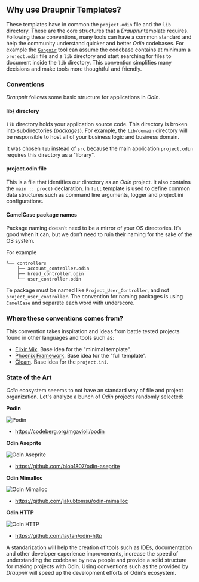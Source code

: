 ## Why use Draupnir Templates?

These templates have in common the `project.odin` file and the `lib` directory. These are the core structures that a _Draupnir_ template requires. Following these conventions, many tools can have a common standard and help the community understand quicker and better _Odin_ codebases. For example the [`Gungnir`](https://github.com/odin-arsenal/gungnir) tool can assume the codebase contains at minimum a `project.odin` file and a `lib` directory and start searching for files to document inside the `lib` directory. This convention simplifies many decisions and make tools more thoughtful and friendly.

### Conventions

_Draupnir_ follows some basic structure for applications in _Odin_.

#### lib/ directory

`lib` directory holds your application source code. This directory is broken into subdirectories (_packages_). For example, the `lib/domain` directory will be responsible to host all of your business logic and business domain.

It was chosen `lib` instead of `src` because the main application `project.odin` requires this directory as a "library".

#### project.odin file

This is a file that identifies our directory as an _Odin_ project. It also contains the `main :: proc()` declaration. In `full` template is used to define common data structures such as command line arguments, logger and project.ini configurations.

#### CamelCase package names

Package naming doesn’t need to be a mirror of your OS directories. It’s good when it can, but we don’t need to ruin their naming for the sake of the OS system.

For example

```text
└── controllers
    ├── account_controller.odin
    ├── bread_controller.odin
    └── user_controller.odin
```

Te package must be named like `Project_User_Controller`, and not `project_user_controller`. The convention for naming packages is using `CamelCase` and separate each word with underscore.

### Where these conventions comes from?

This convention takes inspiration and ideas from battle tested projects found in other languages and tools such as:

- [Elixir Mix](https://hexdocs.pm/elixir/introduction-to-mix.html#our-first-project). Base idea for the "minimal template".
- [Phoenix Framework](https://hexdocs.pm/phoenix/directory_structure.html). Base idea for the "full template".
- [Gleam](https://gleam.run/writing-gleam/). Base idea for the `project.ini`.

### State of the Art

_Odin_ ecosystem seeems to not have an standard way of file and project organization. 
Let's analyze a bunch of _Odin_ projects randomly selected:

**Podin**

![Podin](https://github.com/user-attachments/assets/a60c0d73-9694-4971-a7c7-a7194d29e62e)

- https://codeberg.org/mgavioli/podin

**Odin Aseprite**

![Odin Aseprite](https://github.com/user-attachments/assets/6245ee77-ba81-48a9-bf0e-7ef250cf2c08)

- https://github.com/blob1807/odin-aseprite


**Odin Mimalloc**

![Odin Mimalloc](https://github.com/user-attachments/assets/6245ee77-ba81-48a9-bf0e-7ef250cf2c08)

- https://github.com/jakubtomsu/odin-mimalloc

**Odin HTTP**

![Odin HTTP](https://github.com/user-attachments/assets/47253d01-e34c-48a9-9f7a-eec5183bd585)

- https://github.com/laytan/odin-http

A standarization will help the creation of tools such as IDEs, documentation and other developer experience improvements, increase the speed of understanding the codebase by new people and provide a solid structure for making projects with Odin. Using conventions such as the provided by _Draupnir_ will speed up the development efforts of Odin's ecosystem.